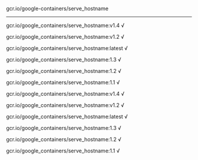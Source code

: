 gcr.io/google-containers/serve_hostname 

----
gcr.io/google_containers/serve_hostname:v1.4 √

gcr.io/google_containers/serve_hostname:v1.2 √

gcr.io/google_containers/serve_hostname:latest √

gcr.io/google_containers/serve_hostname:1.3 √

gcr.io/google_containers/serve_hostname:1.2 √

gcr.io/google_containers/serve_hostname:1.1 √

gcr.io/google_containers/serve_hostname:v1.4 √

gcr.io/google_containers/serve_hostname:v1.2 √

gcr.io/google_containers/serve_hostname:latest √

gcr.io/google_containers/serve_hostname:1.3 √

gcr.io/google_containers/serve_hostname:1.2 √

gcr.io/google_containers/serve_hostname:1.1 √


